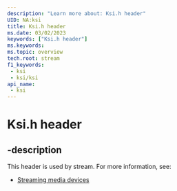 ```yaml
---
description: "Learn more about: Ksi.h header"
UID: NA:ksi
title: Ksi.h header
ms.date: 03/02/2023
keywords: ["Ksi.h header"]
ms.keywords: 
ms.topic: overview
tech.root: stream
f1_keywords:
 - ksi
 - ksi/ksi
api_name:
 - ksi
---
```


# Ksi.h header

## -description

This header is used by stream. For more information, see:

- [Streaming media devices](../_stream/index.md)
